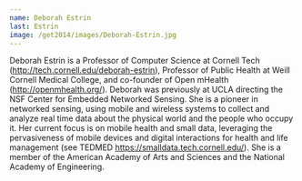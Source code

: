 ```yaml
---
name: Deborah Estrin
last: Estrin
image: /get2014/images/Deborah-Estrin.jpg
---
```


Deborah Estrin is a Professor of Computer Science at Cornell Tech (http://tech.cornell.edu/deborah-estrin), Professor of Public Health at Weill Cornell Medical College, and co-founder of Open mHealth (http://openmhealth.org/). Deborah was previously at UCLA directing the NSF Center for Embedded Networked Sensing. She is a pioneer in networked sensing, using mobile and wireless systems to collect and analyze real time data about the physical world and the people who occupy it. Her current focus is on mobile health and small data, leveraging the pervasiveness of mobile devices and digital interactions for health and life management (see TEDMED https://smalldata.tech.cornell.edu/). She is a member of the American Academy of Arts and Sciences and the National Academy of Engineering.
